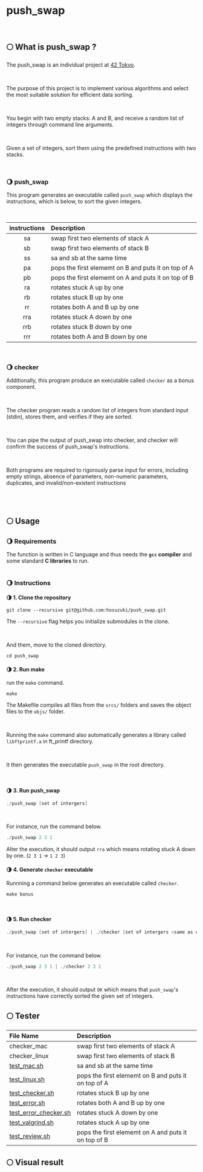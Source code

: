 # push_swap

<br>

## 🌕 What is push_swap ?

The push_swap is an individual project at [42 Tokyo][1].

<br>

The purpose of this project is to implement various algorithms and select the most suitable solution for efficient data sorting.

<br>

You begin with two empty stacks: A and B, and receive a random list of integers through command line arguments.

<br>

Given a set of integers, sort them using the predefined instructions with two stacks.

<br>

### 🌖 push_swap

This program generates an executable called `push_swap` which displays the instructions, which is below, to sort the given integers.

<br>

| instructions  | Description   |
|:-------------:|:---------------|
| sa            | swap first two elements of stack A |
| sb            | swap first two elements of stack B |
| ss            | sa and sb at the same time |
| pa            | pops the first elememt on B and puts it on top of A |
| pb            | pops the first elememt on A and puts it on top of B |
| ra            | rotates stuck A up by one|
| rb            | rotates stuck B up by one |
| rr            | rotates both A and B up by one |
| rra           | rotates stuck A down by one |
| rrb           | rotates stuck B down by one |
| rrr           | rotates both A and B down by one |

<br>

### 🌖 checker

Additionally, this program produce an executable called `checker` as a bonus component.

<br>

The checker program reads a random list of integers from standard input (stdin), stores them, and verifies if they are sorted.

<br>

You can pipe the output of push_swap into checker, and checker will confirm the success of push_swap's instructions.

<br>

Both programs are required to rigorously parse input for errors, including empty strings, absence of parameters, non-numeric parameters, duplicates, and invalid/non-existent instructions

<br><br>

## 🌕 Usage

### 🌖 Requirements

The function is written in C language and thus needs the **`gcc` compiler** and some standard **C libraries** to run.
<br><br>

### 🌖 Instructions

#### 🌗 1. Clone the repository

```shell
git clone --recursive git@github.com:hosuzuki/push_swap.git
```

The ``--recursive`` flag helps you initialize submodules in the clone.

<br>

And them, move to the cloned directory.
```shell
cd push_swap
```

#### 🌗 2. Run make

run the ``make`` command.
```shell
make
```

The Makefile compiles all files from the ``srcs/`` folders and saves the object files to the ``objs/`` folder. 

<br>

Running the `make` command also automatically generates a library called `libftprintf.a` in ft_printf directory.

<br>

It then generates the executable `push_swap` in the root directory.

<br>

#### 🌗 3. Run push_swap

```C
./push_swap [set of intergers]
```

<br>

For instance, run the command below.

```C
./push_swap 2 3 1
```

Alter the execution, it should output `rra` which means rotating stuck A down by one. (`2 3 1` -> `1 2 3`)

#### 🌗 4. Generate `checker` executable

Runnning a command below generates an executable called `checker`.
```shell
make bonus
```
<br>

#### 🌗 5. Run checker


```C
./push_swap [set of intergers] | ./checker [set of intergers <same as on the left>] 
```

<br>

For instance, run the command below.

```C
./push_swap 2 3 1 | ./checker 2 3 1
```

<br>

After the execution, it should output `OK` which means that `push_swap`'s instructions have correctly sorted the given set of integers.

## 🌕 Tester

| File Name  | Description   |
|:-------------|:---------------|
| checker_mac                        | swap first two elements of stack A |
| checker_linux                      | swap first two elements of stack B |
| [test_mac.sh](test_mac.sh)         | sa and sb at the same time |
| [test_linux.sh](test_linux.sh)     | pops the first elememt on B and puts it on top of A |
| [test_checker.sh](test_checker.sh) | rotates stuck B up by one |
| [test_error.sh](test_error.sh)     | rotates both A and B up by one |
| [test_error_checker.sh](test_error_checker.sh) | rotates stuck A down by one |
| [test_valgrind.sh](test_valgrind.sh) | rotates stuck A up by one|
| [test_review.sh](test_review.sh)   | pops the first elememt on A and puts it on top of B |


## 🌕 Visual result


[1]: https://42tokyo.jp/
